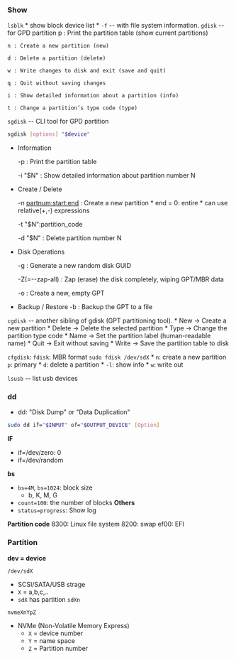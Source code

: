 ### Show

`lsblk`
    * show block device list
    * `-f` -- with file system information.
`gdisk` -- for GPD partition
    p : Print the partition table (show current partitions)

    n : Create a new partition (new)

    d : Delete a partition (delete)

    w : Write changes to disk and exit (save and quit)

    q : Quit without saving changes

    i : Show detailed information about a partition (info)

    t : Change a partition’s type code (type)

`sgdisk` -- CLI tool for GPD partition
```bash
sgdisk [options] "$device"
```
* Information

    -p : Print the partition table

    -i "$N" : Show detailed information about partition number N

* Create / Delete

    -n <partnum:start:end> : Create a new partition
        * end = 0: entire
        * can use relative(+,-) expressions
    
    -t "$N":partition_code

    -d "$N" : Delete partition number N

* Disk Operations

    -g : Generate a new random disk GUID

    -Z(=--zap-all) : Zap (erase) the disk completely, wiping GPT/MBR data

    -o : Create a new, empty GPT

* Backup / Restore
    -b <file> : Backup the GPT to a file

`cgdisk` -- another sibling of gdisk (GPT partitioning tool).
    * New → Create a new partition
    * Delete → Delete the selected partition
    * Type → Change the partition type code
    * Name → Set the partition label (human-readable name)
    * Quit → Exit without saving
    * Write → Save the partition table to disk

`cfgdisk`:
`fdisk`: MBR format
`sudo fdisk /dev/sdX`
    * `n`: create a new partition
        `p`: primary
    * `d`:  delete a partition
    * `-l`: show info
    * `w`: write out

`lsusb` -- list usb devices


### dd
* dd: "Disk Dump" or "Data Duplication"
```bash
sudo dd if="$INPUT" of="$OUTPUT_DEVICE" [Option]
```
**IF**
* if=/dev/zero: 0
* if=/dev/random

**bs**
* `bs=4M`, `bs=1024`: block size
    * b, K, M, G
* `count=100`: the number of blocks
**Others**
* `status=progress`: Show log

**Partition code**
8300: Linux file system
8200: swap
ef00: EFI

### Partition
**dev = device**

`/dev/sdX`
* SCSI/SATA/USB strage
* `X` = a,b,c,..
* `sdX` has partition `sdXn`

`nvmeXnYpZ`
* NVMe (Non-Volatile Memory Express)
    * `X` = device number
    * `Y` = name space
    * `Z` = Partition number 
